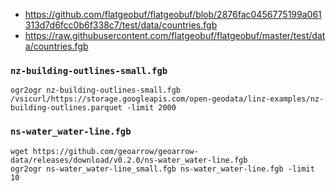- https://github.com/flatgeobuf/flatgeobuf/blob/2876fac0456775199a061313d7d6fcc0b6f338c7/test/data/countries.fgb
- https://raw.githubusercontent.com/flatgeobuf/flatgeobuf/master/test/data/countries.fgb


### `nz-building-outlines-small.fgb`

```
ogr2ogr nz-building-outlines-small.fgb /vsicurl/https://storage.googleapis.com/open-geodata/linz-examples/nz-building-outlines.parquet -limit 2000
```

### `ns-water_water-line.fgb`

```
wget https://github.com/geoarrow/geoarrow-data/releases/download/v0.2.0/ns-water_water-line.fgb
ogr2ogr ns-water_water-line_small.fgb ns-water_water-line.fgb -limit 10
```
